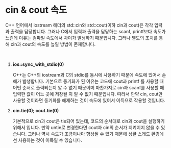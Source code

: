 # cin & cout 속도

C++ 언어에서 iostream 헤더의 std::cin와 std::cout(이하 cin과 cout)은 각각 입력과 출력을 담당합니다. 그러나 C에서 입력과 출력을 담당하는 scanf, printf보다 속도가 느린데 이유는 컴파일 속도에서 차이가 발생하기 때문입니다. 그러나 별도의 조치를 통해 cin과 cout의 속도를 높일 방법이 존재합니다.

<br>

1. **ios::sync_with_stdio(0)**

   C++는 C++의 iostream과 C의 stdio를 동시에 사용하기 때문에 속도에 있어서 손해가 발생합니다. 기본으로 동기화가 된 이유는 코드에 cout과 printf 를 사용할 때 어떤 순서로 출력되는지 알 수 없기 때문이며 마찬가지로 cin과 scanf를 사용할 때 입력한 값이 어느 곳에 저장될 지 알 수 없기 때문입니다. 따라서 만약 cin, cout만 사용할 것이라면 동기화를 해제하는 것이 속도에 있어서 이득으로 작용할 것입니다.



2. **cin.tie(0); cout.tie(0)**

   기본적으로 cin과 cout은 tie되어 있는데, 코드의 순서대로 cin과 cout을 실행하기 위해서 입니다. 만약 untie로 변경한다면 cout과 cin의 순서가 지켜지지 않을 수 있습니다. 그러나 역시 속도가 조금이나마 향상될 수 있기 때문에 싱글 스레드 환경에선 사용하는 것이 이득일 수 있습니다.

